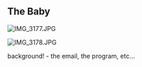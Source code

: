 ## The Baby

![IMG_3177.JPG]({{site.baseurl}}/IMG_3177.JPG)

![IMG_3178.JPG]({{site.baseurl}}/IMG_3178.JPG)


background! - the email, the program, etc...
